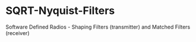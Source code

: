 # SQRT-Nyquist-Filters
Software Defined Radios - Shaping Filters (transmitter) and Matched Filters (receiver)
